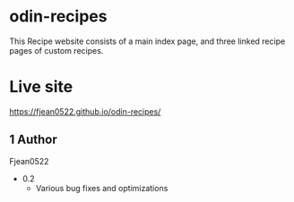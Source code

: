 # odin-recipes

This Recipe website consists of a main index page, and three linked recipe pages of custom recipes.

# Live site
https://fjean0522.github.io/odin-recipes/

## 1 Author
Fjean0522

* 0.2
    * Various bug fixes and optimizations
